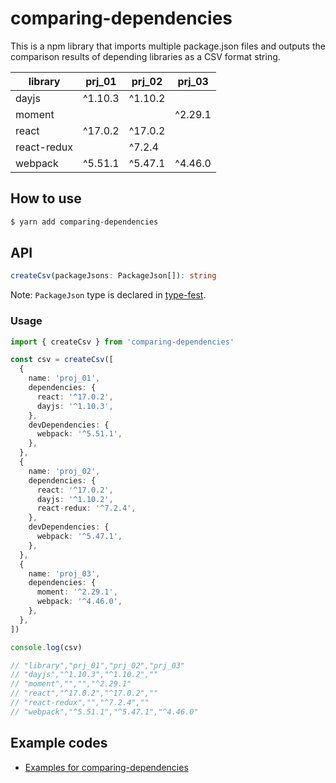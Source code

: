 # comparing-dependencies

This is a npm library that imports multiple package.json files and outputs the comparison results of depending libraries as a CSV format string.

| library     | prj_01  | prj_02  | prj_03  |
| ----------- | ------- | ------- | ------- |
| dayjs       | ^1.10.3 | ^1.10.2 |         |
| moment      |         |         | ^2.29.1 |
| react       | ^17.0.2 | ^17.0.2 |         |
| react-redux |         | ^7.2.4  |         |
| webpack     | ^5.51.1 | ^5.47.1 | ^4.46.0 |

## How to use

```sh
$ yarn add comparing-dependencies
```

## API

```ts
createCsv(packageJsons: PackageJson[]): string
```

Note: `PackageJson` type is declared in [type-fest](https://github.com/sindresorhus/type-fest).

### Usage

```ts
import { createCsv } from 'comparing-dependencies'

const csv = createCsv([
  {
    name: 'proj_01',
    dependencies: {
      react: '^17.0.2',
      dayjs: '^1.10.3',
    },
    devDependencies: {
      webpack: '^5.51.1',
    },
  },
  {
    name: 'proj_02',
    dependencies: {
      react: '^17.0.2',
      dayjs: '^1.10.2',
      react-redux: '^7.2.4',
    },
    devDependencies: {
      webpack: '^5.47.1',
    },
  },
  {
    name: 'proj_03',
    dependencies: {
      moment: '^2.29.1',
      webpack: '^4.46.0',
    },
  },
])

console.log(csv)

// "library","prj_01","prj_02","prj_03"
// "dayjs","^1.10.3","^1.10.2",""
// "moment","","","^2.29.1"
// "react","^17.0.2","^17.0.2",""
// "react-redux","","^7.2.4",""
// "webpack","^5.51.1","^5.47.1","^4.46.0"
```

## Example codes

- [Examples for comparing-dependencies](./examples)

